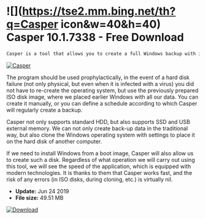 # ![](https://tse2.mm.bing.net/th?q=Casper icon&w=40&h=40) Casper 10.1.7338 - Free Download

```sh
Casper is a tool that allows you to create a full Windows backup with installed applications, photos, music tracks, emails, documents, as well as settings.
```
[![Casper](https://gallery.dpcdn.pl/imgc/Tools/76986/g_-_420x350_1.5_-_x20170730220727_0.jpg)](https://softexe.net/win/disks-files/data-recovery/casper:hhfe.html)

The program should be used prophylactically, in the event of a hard disk failure (not only physical, but even when it is infected with a virus) you did not have to re-create the operating system, but use the previously prepared ISO disk image, where we placed earlier Windows with all our data. You can create it manually, or you can define a schedule according to which Casper will regularly create a backup.
 
 Casper not only supports standard HDD, but also supports SSD and USB external memory. We can not only create back-up data in the traditional way, but also clone the Windows operating system with settings to place it on the hard disk of another computer.
 
 If we need to install Windows from a boot image, Casper will also allow us to create such a disk. Regardless of what operation we will carry out using this tool, we will see the speed of the application, which is equipped with modern technologies. It is thanks to them that Casper works fast, and the risk of any errors (in ISO disks, during cloning, etc.) is virtually nil.


- **Update:** Jun 24 2019
- **File size:** 49.51 MB

[![Download](https://cdn.softexe.net/static/img/download.png)](https://softexe.net/win/disks-files/data-recovery/casper:hhfe.html)

